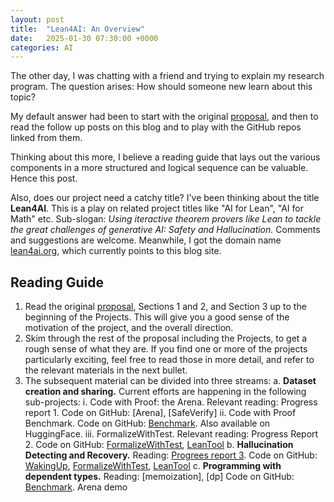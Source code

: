 ```yaml
---
layout: post
title:  "Lean4AI: An Overview"
date:   2025-01-30 07:30:00 +0000
categories: AI
---
```


The other day, I was chatting with a friend and trying to explain my research program. The question arises: How should someone new learn about this topic?

My default answer had been to start with the original [proposal](https://gasstationmanager.github.io/ai/2024/11/04/a-proposal.html), and then to read the follow up posts on this blog and to play with the GitHub repos linked from them. 

Thinking about this more, I believe 
a reading guide that lays out the various components in a more structured and logical sequence can be valuable. 
Hence this post.

Also, does our project need a catchy title? I've been thinking about the title  **Lean4AI**.
This is a play on related project titles like "AI for Lean", "AI for Math" etc.
Sub-slogan:
*Using iteractive theorem provers like Lean to tackle the great challenges of generative AI: Safety and Hallucination.*
Comments and suggestions are welcome. Meanwhile, I got the domain name [lean4ai.org](http://lean4ai.org), which currently points to this blog site.

## Reading Guide

1. Read the original [proposal](https://gasstationmanager.github.io/ai/2024/11/04/a-proposal.html), Sections 1 and 2, and Section 3 up to the beginning of the Projects. This will give you a good sense of the  motivation of the project, and the overall direction.
2. Skim through the rest of the proposal including the Projects, to get a rough sense of what they are. If you find one or more of the projects particularly exciting, feel free to read those in more detail, and refer to the relevant materials in the next bullet. 
3. The subsequent material can be divided into three streams:
    a. **Dataset creation and sharing.** Current efforts are happening in the following sub-projects:
            i. Code with Proof: the Arena. Relevant reading: Progress report 1. Code on GitHub: [Arena], [SafeVerify]
            ii. Code with Proof Benchmark. Code on GitHub: [Benchmark](https://github.com/GasStationManager/CodeProofBenchmark). Also available on HuggingFace.
            iii. FormalizeWithTest. Relevant reading: Progress Report 2. Code on GitHub: [FormalizeWithTest](https://github.com/GasStationManager/FormalizeWithTest), [LeanTool](https://github.com/GasStationManager/LeanTool)
    b. **Hallucination Detecting and Recovery.** Reading: [Progrees report 3](https://gasstationmanager.github.io/ai/2025/01/22/hallucination.html). Code on GitHub: [WakingUp](https://github.com/GasStationManager/WakingUp), [FormalizeWithTest](https://github.com/GasStationManager/FormalizeWithTest), [LeanTool](https://github.com/GasStationManager/LeanTool)
    c. **Programming with dependent types.** Reading: [memoization], [dp] Code on GitHub: [Benchmark](https://github.com/GasStationManager/CodeProofBenchmark). Arena demo
